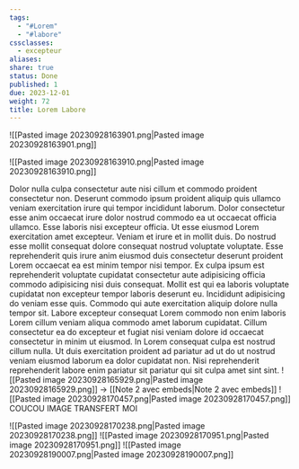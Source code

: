 ```yaml
---
tags:
  - "#Lorem"
  - "#labore"
cssclasses:
  - excepteur
aliases: 
share: true
status: Done
published: 1
due: 2023-12-01
weight: 72
title: Lorem Labore
---
```

![[Pasted image 20230928163901.png|Pasted image 20230928163901.png]]

![[Pasted image 20230928163910.png|Pasted image 20230928163910.png]]

Dolor nulla culpa consectetur aute nisi cillum et commodo proident
consectetur non. Deserunt commodo ipsum proident aliquip quis ullamco
veniam exercitation irure qui tempor incididunt laborum. Dolor consectetur
esse anim occaecat irure dolor nostrud commodo ea ut occaecat officia
ullamco. Esse laboris nisi excepteur officia. Ut esse eiusmod Lorem
exercitation amet excepteur. Veniam et irure et in mollit duis. Do nostrud
esse mollit consequat dolore consequat nostrud voluptate voluptate. Esse
reprehenderit quis irure anim eiusmod duis consectetur deserunt proident
Lorem occaecat ea est minim tempor nisi tempor. Ex culpa ipsum est
reprehenderit voluptate cupidatat consectetur aute adipisicing officia
commodo adipisicing nisi duis consequat. Mollit est qui ea laboris
voluptate cupidatat non excepteur tempor laboris deserunt eu. Incididunt
adipisicing do veniam esse quis. Commodo qui aute exercitation aliquip
dolore nulla tempor sit. Labore excepteur consequat Lorem commodo non enim
laboris Lorem cillum veniam aliqua commodo amet laborum cupidatat. Cillum
consectetur ea do excepteur et fugiat nisi veniam dolore id occaecat
consectetur in minim ut eiusmod. In Lorem consequat culpa est nostrud
cillum nulla. Ut duis exercitation proident ad pariatur ad ut do ut nostrud
veniam eiusmod laborum ea dolor cupidatat non. Nisi reprehenderit
reprehenderit labore enim pariatur sit pariatur qui sit culpa amet sint
sint.
![[Pasted image 20230928165929.png|Pasted image 20230928165929.png]]
→ [[Note 2 avec embeds|Note 2 avec embeds]]
![[Pasted image 20230928170457.png|Pasted image 20230928170457.png]]
COUCOU IMAGE TRANSFERT MOI

![[Pasted image 20230928170238.png|Pasted image 20230928170238.png]]
![[Pasted image 20230928170951.png|Pasted image 20230928170951.png]]
![[Pasted image 20230928190007.png|Pasted image 20230928190007.png]]
